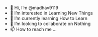 - 👋 Hi, I’m @madhav9119
- 👀 I’m interested in Learning New Things
- 🌱 I’m currently learning How to Learn
- 💞️ I’m looking to collaborate on Nothing
- 📫 How to reach me ...

<!---
madhav9119/madhav9119 is a ✨ special ✨ repository because its `README.md` (this file) appears on your GitHub profile.
You can click the Preview link to take a look at your changes.
--->
